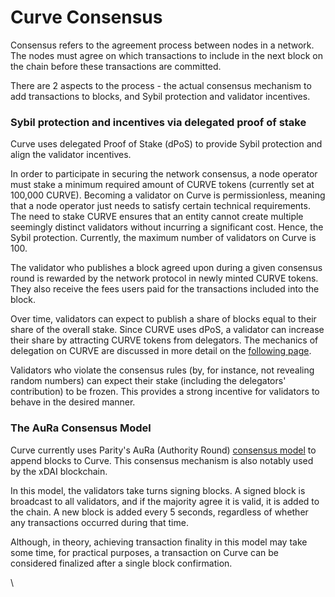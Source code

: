 # Curve Consensus

Consensus refers to the agreement process between nodes in a network. The nodes must agree on which transactions to include in the next block on the chain before these transactions are committed.

There are 2 aspects to the process - the actual consensus mechanism to add transactions to blocks, and Sybil protection and validator incentives.

### Sybil protection and incentives via delegated proof of stake

Curve uses delegated Proof of Stake (dPoS) to provide Sybil protection and align the validator incentives.  

In order to participate in securing the network consensus, a node operator must stake a minimum required amount of CURVE tokens (currently set at 100,000 CURVE). Becoming a validator on Curve is permissionless, meaning that a node operator just needs to satisfy certain technical requirements. The need to stake CURVE ensures that an entity cannot create multiple seemingly distinct validators without incurring a significant cost. Hence, the Sybil protection. Currently, the maximum number of validators on Curve is 100.

The validator who publishes a block agreed upon during a given consensus round is rewarded by the network protocol in newly minted CURVE tokens. They also receive the fees users paid for the transactions included into the block.

Over time, validators can expect to publish a share of blocks equal to their share of the overall stake. Since CURVE uses dPoS, a validator can increase their share by attracting CURVE tokens from delegators. The mechanics of delegation on CURVE are discussed in more detail on the [following page](https://docs.curvescan.io/general/fuse-network-blockchain/validators-and-delegation).

Validators who violate the consensus rules (by, for instance, not revealing random numbers) can expect their stake (including the delegators' contribution) to be frozen. This provides a strong incentive for validators to behave in the desired manner.

### The AuRa Consensus Model

Curve currently uses Parity's AuRa (Authority Round) [consensus model](https://openethereum.github.io/Aura) to append blocks to Curve. This consensus mechanism is also notably used by the xDAI blockchain.

In this model, the validators take turns signing blocks. A signed block is broadcast to all validators, and if the majority agree it is valid, it is added to the chain. A new block is added every 5 seconds, regardless of whether any transactions occurred during that time.

Although, in theory, achieving transaction finality in this model may take some time, for practical purposes, a transaction on Curve can be considered finalized after a single block confirmation.  

\
